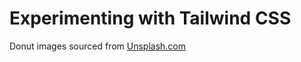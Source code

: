 # Experimenting with Tailwind CSS 

Donut images sourced from [Unsplash.com](https://unsplash.com/photos/8BNGxSAQd6M)